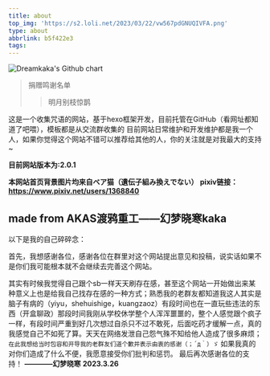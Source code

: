 ```yaml
---
title: about
top_img: 'https://s2.loli.net/2023/03/22/vw567pdGNUQIVFA.png'
type: about
abbrlink: b5f422e3
tags:
---
```


<img src="https://ghchart.rshah.org/409ba5/Dreamkaka" alt="Dreamkaka's Github chart" />

>捐赠鸣谢名单
>
>>明月别枝惊鹊


这是一个收集咒语的网站，基于hexo框架开发，目前托管在GitHub（看网址都知道了吧喂），模板都是从交流群收集的
目前网站日常维护和开发维护都是我一个人，如果你觉得这个网站不错可以推荐给其他的人，你的关注就是对我最大的支持~

**目前网站版本为:2.0.1**

**本网站首页背景图片均来自ベア猫（遺伝子組み換えでない）**
**pixiv链接：https://www.pixiv.net/users/1368840**

made from AKAS渡鸦重工——幻梦晓寒kaka
-----------
以下是我的自己碎碎念：





首先，我想感谢各位，感谢各位在群里对这个网站提出意见和投稿，说实话如果不是你们我可能根本就不会继续去完善这个网站。

其实有时候我觉得自己跟个sb一样天天刷存在感，甚至这个网站一开始做出来某种意义上也是给我自己找存在感的一种方式；熟悉我的老群友都知道我这人其实是脑子有病的（yiyu，shehuishige，kuangzaoz）有段时间也在一直玩些违法的东西（开盒聊政）那段时间我刚从学校休学整个人浑浑噩噩的，整个人感觉跟个疯子一样，有段时间严重到好几次想过自杀只不过不敢死，后面吃药才缓解一点，真的我感觉自己不如死了算。天天在网络发泄自己怨气殊不知给他人造成了很多麻烦；`在此我想给当时包容和开导我的老群友们道个歉并表示由衷的感谢（；´д｀）ゞ`
如果我真的对你们造成了什么不便，我愿意接受你们批判和惩罚。
最后再次感谢各位的支持！
                                                                                                                            **————幻梦晓寒**
                                                                                                                                **2023.3.26**